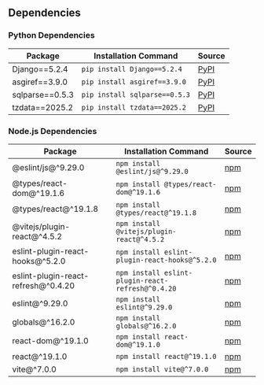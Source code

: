 ## Dependencies
### Python Dependencies
| Package | Installation Command | Source |
|---------|---------------------|--------|
| Django==5.2.4 | `pip install Django==5.2.4` | [PyPI](https://pypi.org/project/Django/) |
| asgiref==3.9.0 | `pip install asgiref==3.9.0` | [PyPI](https://pypi.org/project/asgiref/) |
| sqlparse==0.5.3 | `pip install sqlparse==0.5.3` | [PyPI](https://pypi.org/project/sqlparse/) |
| tzdata==2025.2 | `pip install tzdata==2025.2` | [PyPI](https://pypi.org/project/tzdata/) |

### Node.js Dependencies
| Package | Installation Command | Source |
|---------|---------------------|--------|
| @eslint/js@^9.29.0 | `npm install @eslint/js@^9.29.0` | [npm](https://www.npmjs.com/package/) |
| @types/react-dom@^19.1.6 | `npm install @types/react-dom@^19.1.6` | [npm](https://www.npmjs.com/package/) |
| @types/react@^19.1.8 | `npm install @types/react@^19.1.8` | [npm](https://www.npmjs.com/package/) |
| @vitejs/plugin-react@^4.5.2 | `npm install @vitejs/plugin-react@^4.5.2` | [npm](https://www.npmjs.com/package/) |
| eslint-plugin-react-hooks@^5.2.0 | `npm install eslint-plugin-react-hooks@^5.2.0` | [npm](https://www.npmjs.com/package/eslint-plugin-react-hooks) |
| eslint-plugin-react-refresh@^0.4.20 | `npm install eslint-plugin-react-refresh@^0.4.20` | [npm](https://www.npmjs.com/package/eslint-plugin-react-refresh) |
| eslint@^9.29.0 | `npm install eslint@^9.29.0` | [npm](https://www.npmjs.com/package/eslint) |
| globals@^16.2.0 | `npm install globals@^16.2.0` | [npm](https://www.npmjs.com/package/globals) |
| react-dom@^19.1.0 | `npm install react-dom@^19.1.0` | [npm](https://www.npmjs.com/package/react-dom) |
| react@^19.1.0 | `npm install react@^19.1.0` | [npm](https://www.npmjs.com/package/react) |
| vite@^7.0.0 | `npm install vite@^7.0.0` | [npm](https://www.npmjs.com/package/vite) |

